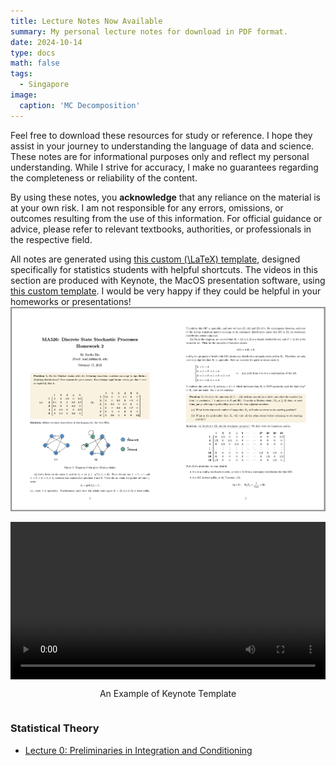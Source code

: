 ```yaml
---
title: Lecture Notes Now Available
summary: My personal lecture notes for download in PDF format.
date: 2024-10-14
type: docs
math: false
tags:
  - Singapore
image:
  caption: 'MC Decomposition'
---
```


Feel free to download these resources for study or reference. I hope they assist in your journey to understanding the language of data and science. These notes are for informational purposes only and reflect my personal understanding. While I strive for accuracy, I make no guarantees regarding the completeness or reliability of the content. 

By using these notes, you **acknowledge** that any reliance on the material is at your own risk. I am not responsible for any errors, omissions, or outcomes resulting from the use of this information. For official guidance or advice, please refer to relevant textbooks, authorities, or professionals in the respective field.

All notes are generated using <a href="files/hw-latex.zip" target="_blank">this custom \(\LaTeX\) template</a>, designed specifically for statistics students with helpful shortcuts. The videos in this section are produced with Keynote, the MacOS presentation software, using <a href="files/NUS-keynote.key" target="_blank">this custom template</a>. I would be very happy if they could be helpful in your homeworks or presentations!
![Latex template](files/tch-notes-fig1.png)

<div style="display: flex; flex-direction: column; align-items: center; margin-bottom: 20px; width: 100%;">
  <video controls style="width: 100%;">
    <source src="../coffee-sim/images/6120-v2tut-simulation.mp4" type="video/mp4">
    Your browser does not support the video tag.
  </video>
  <p style="text-align: center; width: 100%;">An Example of Keynote Template</p>
</div>

<!-- ### Machine Learning Methods

- <a href="/notes/ml-pca.pdf" target="_blank">Lecture 1: Principal Component Analysis</a>
- <a href="/notes/ml-fa.pdf" target="_blank">Lecture 2: Factor Analysis</a>
- <a href="/notes/ml-kpca.pdf" target="_blank">Lecture 3: MDS and Kernel PCA</a>
- <a href="/notes/ml-svm.pdf" target="_blank">Lecture 4: Support Vector Machine</a> -->

### Statistical Theory

- <a href="files/st-pres.pdf" target="_blank">Lecture 0: Preliminaries in Integration and Conditioning</a>




<!-- 
[Hugo Blox Builder](https://hugoblox.com) is designed to give technical content creators a seamless experience. You can focus on the content and the Hugo Blox Builder which this template is built upon handles the rest.

**Embed videos, podcasts, code, LaTeX math, and even test students!**

On this page, you'll find some examples of the types of technical content that can be rendered with Hugo Blox.

## Video

Teach your course by sharing videos with your students. Choose from one of the following approaches:

{{< youtube D2vj0WcvH5c >}}

**Youtube**:

    {{</* youtube w7Ft2ymGmfc */>}}

**Bilibili**:

    {{</* bilibili id="BV1WV4y1r7DF" */>}}

**Video file**

Videos may be added to a page by either placing them in your `assets/media/` media library or in your [page's folder](https://gohugo.io/content-management/page-bundles/), and then embedding them with the _video_ shortcode:

    {{</* video src="my_video.mp4" controls="yes" */>}}

## Podcast

You can add a podcast or music to a page by placing the MP3 file in the page's folder or the media library folder and then embedding the audio on your page with the _audio_ shortcode:

    {{</* audio src="ambient-piano.mp3" */>}}

Try it out:

{{< audio src="ambient-piano.mp3" >}}

## Test students

Provide a simple yet fun self-assessment by revealing the solutions to challenges with the `spoiler` shortcode:

```markdown
{{</* spoiler text="👉 Click to view the solution" */>}}
You found me!
{{</* /spoiler */>}}
```

renders as

{{< spoiler text="👉 Click to view the solution" >}} You found me 🎉 {{< /spoiler >}}

## Math

Hugo Blox Builder supports a Markdown extension for $\LaTeX$ math. You can enable this feature by toggling the `math` option in your `config/_default/params.yaml` file.

To render _inline_ or _block_ math, wrap your LaTeX math with `{{</* math */>}}$...${{</* /math */>}}` or `{{</* math */>}}$$...$${{</* /math */>}}`, respectively.

{{% callout note %}}
We wrap the LaTeX math in the Hugo Blox _math_ shortcode to prevent Hugo rendering our math as Markdown.
{{% /callout %}}

Example **math block**:

```latex
{{</* math */>}}
$$
\gamma_{n} = \frac{ \left | \left (\mathbf x_{n} - \mathbf x_{n-1} \right )^T \left [\nabla F (\mathbf x_{n}) - \nabla F (\mathbf x_{n-1}) \right ] \right |}{\left \|\nabla F(\mathbf{x}_{n}) - \nabla F(\mathbf{x}_{n-1}) \right \|^2}
$$
{{</* /math */>}}
```

renders as

{{< math >}}
$$\gamma_{n} = \frac{ \left | \left (\mathbf x_{n} - \mathbf x_{n-1} \right )^T \left [\nabla F (\mathbf x_{n}) - \nabla F (\mathbf x_{n-1}) \right ] \right |}{\left \|\nabla F(\mathbf{x}_{n}) - \nabla F(\mathbf{x}_{n-1}) \right \|^2}$$
{{< /math >}}

Example **inline math** `{{</* math */>}}$\nabla F(\mathbf{x}_{n})${{</* /math */>}}` renders as {{< math >}}$\nabla F(\mathbf{x}_{n})${{< /math >}}.

Example **multi-line math** using the math linebreak (`\\`):

```latex
{{</* math */>}}
$$f(k;p_{0}^{*}) = \begin{cases}p_{0}^{*} & \text{if }k=1, \\
1-p_{0}^{*} & \text{if }k=0.\end{cases}$$
{{</* /math */>}}
```

renders as

{{< math >}}

$$
f(k;p_{0}^{*}) = \begin{cases}p_{0}^{*} & \text{if }k=1, \\
1-p_{0}^{*} & \text{if }k=0.\end{cases}
$$

{{< /math >}}

## Code

Hugo Blox Builder utilises Hugo's Markdown extension for highlighting code syntax. The code theme can be selected in the `config/_default/params.yaml` file.


    ```python
    import pandas as pd
    data = pd.read_csv("data.csv")
    data.head()
    ```

renders as

```python
import pandas as pd
data = pd.read_csv("data.csv")
data.head()
```

## Inline Images

```go
{{</* icon name="python" */>}} Python
```

renders as

{{< icon name="python" >}} Python

## Did you find this page helpful? Consider sharing it 🙌 -->
